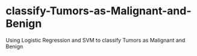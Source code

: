 # classify-Tumors-as-Malignant-and-Benign

Using Logistic Regression and SVM to classify Tumors as Malignant and Benign
